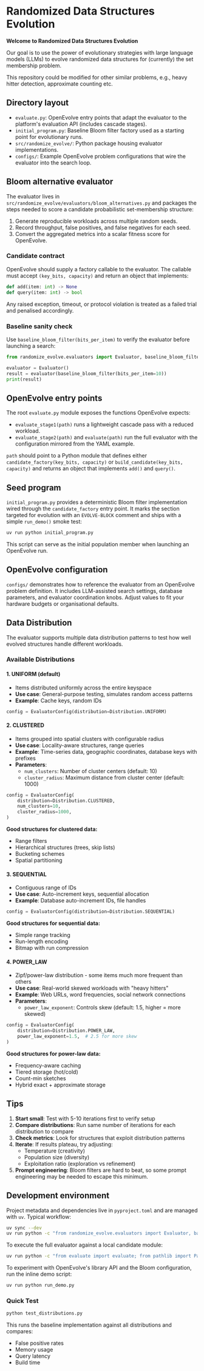 # Randomized Data Structures Evolution

**Welcome to Randomized Data Structures Evolution**

Our goal is to use the power of evolutionary strategies with large language models (LLMs) to evolve randomized data structures for (currently) the set membership problem. 

This repository could be modified for other similar problems, e.g., heavy hitter detection, approximate counting etc.

## Directory layout

- `evaluate.py`: OpenEvolve entry points that adapt the evaluator to the
  platform's evaluation API (includes cascade stages).
- `initial_program.py`: Baseline Bloom filter factory used as a starting point
  for evolutionary runs.
- `src/randomize_evolve/`: Python package housing evaluator implementations.
- `configs/`: Example OpenEvolve problem configurations that wire the evaluator
  into the search loop.

## Bloom alternative evaluator

The evaluator lives in
`src/randomize_evolve/evaluators/bloom_alternatives.py` and packages the steps
needed to score a candidate probabilistic set-membership structure:

1. Generate reproducible workloads across multiple random seeds.
2. Record throughput, false positives, and false negatives for each seed.
3. Convert the aggregated metrics into a scalar fitness score for OpenEvolve.

### Candidate contract

OpenEvolve should supply a factory callable to the evaluator. The callable must
accept `(key_bits, capacity)` and return an object that implements:

```python
def add(item: int) -> None
def query(item: int) -> bool
```

Any raised exception, timeout, or protocol violation is treated as a failed
trial and penalised accordingly.

### Baseline sanity check

Use `baseline_bloom_filter(bits_per_item)` to verify the evaluator before
launching a search:

```python
from randomize_evolve.evaluators import Evaluator, baseline_bloom_filter

evaluator = Evaluator()
result = evaluator(baseline_bloom_filter(bits_per_item=10))
print(result)
```

## OpenEvolve entry points

The root `evaluate.py` module exposes the functions OpenEvolve expects:

- `evaluate_stage1(path)` runs a lightweight cascade pass with a reduced
  workload.
- `evaluate_stage2(path)` and `evaluate(path)` run the full evaluator with the
  configuration mirrored from the YAML example.

`path` should point to a Python module that defines either
`candidate_factory(key_bits, capacity)` or `build_candidate(key_bits, capacity)`
and returns an object that implements `add()` and `query()`.

## Seed program

`initial_program.py` provides a deterministic Bloom filter implementation wired
through the `candidate_factory` entry point. It marks the section targeted for
evolution with an `EVOLVE-BLOCK` comment and ships with a simple `run_demo()`
smoke test:

```bash
uv run python initial_program.py
```

This script can serve as the initial population member when launching an
OpenEvolve run.

## OpenEvolve configuration

`configs/` demonstrates how to reference the evaluator
from an OpenEvolve problem definition. It includes LLM-assisted search settings,
database parameters, and evaluator coordination knobs. Adjust values to fit your
hardware budgets or organisational defaults.

## Data Distribution

The evaluator supports multiple data distribution patterns to test how well evolved structures handle different workloads.

### Available Distributions

#### 1. **UNIFORM** (default)
- Items distributed uniformly across the entire keyspace
- **Use case**: General-purpose testing, simulates random access patterns
- **Example**: Cache keys, random IDs

```python
config = EvaluatorConfig(distribution=Distribution.UNIFORM)
```

#### 2. **CLUSTERED**
- Items grouped into spatial clusters with configurable radius
- **Use case**: Locality-aware structures, range queries
- **Example**: Time-series data, geographic coordinates, database keys with prefixes
- **Parameters**:
  - `num_clusters`: Number of cluster centers (default: 10)
  - `cluster_radius`: Maximum distance from cluster center (default: 1000)

```python
config = EvaluatorConfig(
    distribution=Distribution.CLUSTERED,
    num_clusters=10,
    cluster_radius=1000,
)
```

**Good structures for clustered data:**
- Range filters
- Hierarchical structures (trees, skip lists)
- Bucketing schemes
- Spatial partitioning

#### 3. **SEQUENTIAL**
- Contiguous range of IDs
- **Use case**: Auto-increment keys, sequential allocation
- **Example**: Database auto-increment IDs, file handles

```python
config = EvaluatorConfig(distribution=Distribution.SEQUENTIAL)
```

**Good structures for sequential data:**
- Simple range tracking
- Run-length encoding
- Bitmap with run compression

#### 4. **POWER_LAW**
- Zipf/power-law distribution - some items much more frequent than others
- **Use case**: Real-world skewed workloads with "heavy hitters"
- **Example**: Web URLs, word frequencies, social network connections
- **Parameters**:
  - `power_law_exponent`: Controls skew (default: 1.5, higher = more skewed)

```python
config = EvaluatorConfig(
    distribution=Distribution.POWER_LAW,
    power_law_exponent=1.5,  # 2.5 for more skew
)
```

**Good structures for power-law data:**
- Frequency-aware caching
- Tiered storage (hot/cold)
- Count-min sketches
- Hybrid exact + approximate storage

## Tips

1. **Start small**: Test with 5-10 iterations first to verify setup
2. **Compare distributions**: Run same number of iterations for each distribution to compare
3. **Check metrics**: Look for structures that exploit distribution patterns
4. **Iterate**: If results plateau, try adjusting:
   - Temperature (creativity)
   - Population size (diversity)
   - Exploitation ratio (exploration vs refinement)
5. **Prompt engineering**: Bloom filters are hard to beat, so some prompt engineering may be needed to escape this minimum.


## Development environment

Project metadata and dependencies live in `pyproject.toml` and are managed with
`uv`. Typical workflow:

```bash
uv sync --dev
uv run python -c "from randomize_evolve.evaluators import Evaluator, baseline_bloom_filter; print(Evaluator()(baseline_bloom_filter(10)))"
```

To execute the full evaluator against a local candidate module:

```bash
uv run python -c "from evaluate import evaluate; from pathlib import Path; print(evaluate(Path('initial_program.py')))"
```

To experiment with OpenEvolve's library API and the Bloom configuration, run the
inline demo script:

```bash
uv run python run_demo.py
```

### Quick Test

```bash
python test_distributions.py
```

This runs the baseline implementation against all distributions and compares:
- False positive rates
- Memory usage
- Query latency
- Build time

